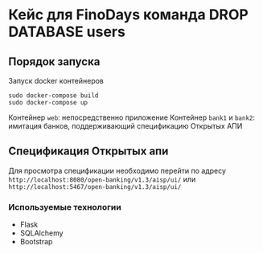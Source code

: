 # Кейс для FinoDays команда DROP DATABASE users

## Порядок запуска

Запуск docker контейнеров

```
sudo docker-compose build
sudo docker-compose up
```

Контейнер `web`: непосредственно приложение
Контейнер `bank1` и `bank2`: имитация банков, поддерживающий спецификацию Открытых АПИ

## Спецификация Открытых апи

Для просмотра спецификации необходимо перейти по адресу `http://localhost:8080/open-banking/v1.3/aisp/ui/` или `http://localhost:5467/open-banking/v1.3/aisp/ui/`

### Используемые технологии

- Flask
- SQLAlchemy
- Bootstrap